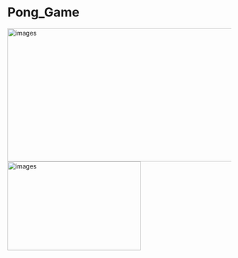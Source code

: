 # Pong_Game
<img src="https://github.com/busolbuse/Pong_Game/assets/72972981/119c888f-bf74-4715-8f3a-fde067a4a2c6)https://github.com/busolbuse/Pong_Game/assets/72972981/119c888f-bf74-4715-8f3a-fde067a4a2c6" alt="images"  width="600" height="300">

<img src="https://github.com/busolbuse/Pong_Game/assets/72972981/12612e56-87ed-4411-8bda-142305413118" alt="images"  width="300" height="200">

